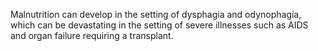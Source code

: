 Malnutrition can develop in the setting of dysphagia and odynophagia, which can be devastating in the setting of severe illnesses such as AIDS and organ failure requiring a transplant.